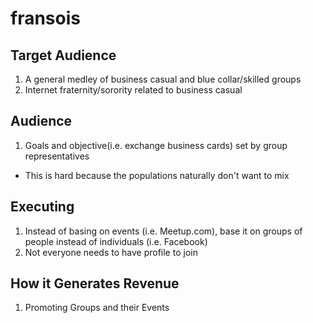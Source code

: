 # fransois

## Target Audience
1. A general medley of business casual and blue collar/skilled groups
2. Internet fraternity/sorority related to business casual

## Audience
1. Goals and objective(i.e. exchange business cards) set by group representatives
- This is hard because the populations naturally don't want to mix

## Executing
1. Instead of basing on events (i.e. Meetup.com), base it on groups of people instead of individuals (i.e. Facebook)
2. Not everyone needs to have profile to join

## How it Generates Revenue
1. Promoting Groups and their Events
